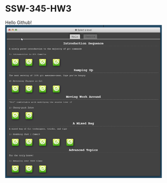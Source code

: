 # SSW-345-HW3
Hello Github!
![Learn Git](https://github.com/ShinyShips/SSW-345-HW3/blob/master/2020-03-14%2014_16_05-Learn%20Git%20Branching.png)
